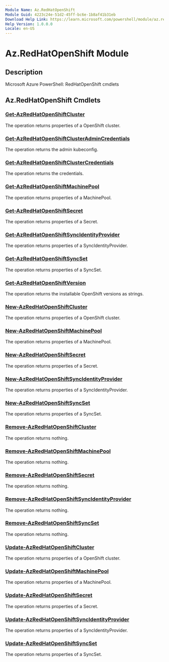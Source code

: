 ```yaml
---
Module Name: Az.RedHatOpenShift
Module Guid: 4223c24e-51d2-45ff-bc6e-1b8af41b31eb
Download Help Link: https://learn.microsoft.com/powershell/module/az.redhatopenshift
Help Version: 1.0.0.0
Locale: en-US
---
```


# Az.RedHatOpenShift Module
## Description
Microsoft Azure PowerShell: RedHatOpenShift cmdlets

## Az.RedHatOpenShift Cmdlets
### [Get-AzRedHatOpenShiftCluster](Get-AzRedHatOpenShiftCluster.md)
The operation returns properties of a OpenShift cluster.

### [Get-AzRedHatOpenShiftClusterAdminCredentials](Get-AzRedHatOpenShiftClusterAdminCredentials.md)
The operation returns the admin kubeconfig.

### [Get-AzRedHatOpenShiftClusterCredentials](Get-AzRedHatOpenShiftClusterCredentials.md)
The operation returns the credentials.

### [Get-AzRedHatOpenShiftMachinePool](Get-AzRedHatOpenShiftMachinePool.md)
The operation returns properties of a MachinePool.

### [Get-AzRedHatOpenShiftSecret](Get-AzRedHatOpenShiftSecret.md)
The operation returns properties of a Secret.

### [Get-AzRedHatOpenShiftSyncIdentityProvider](Get-AzRedHatOpenShiftSyncIdentityProvider.md)
The operation returns properties of a SyncIdentityProvider.

### [Get-AzRedHatOpenShiftSyncSet](Get-AzRedHatOpenShiftSyncSet.md)
The operation returns properties of a SyncSet.

### [Get-AzRedHatOpenShiftVersion](Get-AzRedHatOpenShiftVersion.md)
The operation returns the installable OpenShift versions as strings.

### [New-AzRedHatOpenShiftCluster](New-AzRedHatOpenShiftCluster.md)
The operation returns properties of a OpenShift cluster.

### [New-AzRedHatOpenShiftMachinePool](New-AzRedHatOpenShiftMachinePool.md)
The operation returns properties of a MachinePool.

### [New-AzRedHatOpenShiftSecret](New-AzRedHatOpenShiftSecret.md)
The operation returns properties of a Secret.

### [New-AzRedHatOpenShiftSyncIdentityProvider](New-AzRedHatOpenShiftSyncIdentityProvider.md)
The operation returns properties of a SyncIdentityProvider.

### [New-AzRedHatOpenShiftSyncSet](New-AzRedHatOpenShiftSyncSet.md)
The operation returns properties of a SyncSet.

### [Remove-AzRedHatOpenShiftCluster](Remove-AzRedHatOpenShiftCluster.md)
The operation returns nothing.

### [Remove-AzRedHatOpenShiftMachinePool](Remove-AzRedHatOpenShiftMachinePool.md)
The operation returns nothing.

### [Remove-AzRedHatOpenShiftSecret](Remove-AzRedHatOpenShiftSecret.md)
The operation returns nothing.

### [Remove-AzRedHatOpenShiftSyncIdentityProvider](Remove-AzRedHatOpenShiftSyncIdentityProvider.md)
The operation returns nothing.

### [Remove-AzRedHatOpenShiftSyncSet](Remove-AzRedHatOpenShiftSyncSet.md)
The operation returns nothing.

### [Update-AzRedHatOpenShiftCluster](Update-AzRedHatOpenShiftCluster.md)
The operation returns properties of a OpenShift cluster.

### [Update-AzRedHatOpenShiftMachinePool](Update-AzRedHatOpenShiftMachinePool.md)
The operation returns properties of a MachinePool.

### [Update-AzRedHatOpenShiftSecret](Update-AzRedHatOpenShiftSecret.md)
The operation returns properties of a Secret.

### [Update-AzRedHatOpenShiftSyncIdentityProvider](Update-AzRedHatOpenShiftSyncIdentityProvider.md)
The operation returns properties of a SyncIdentityProvider.

### [Update-AzRedHatOpenShiftSyncSet](Update-AzRedHatOpenShiftSyncSet.md)
The operation returns properties of a SyncSet.

